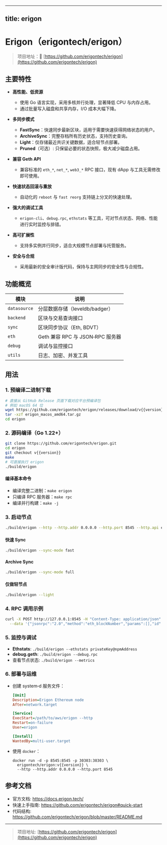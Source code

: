 
---
title: erigon
---


# Erigon（erigontech/erigon）

> 项目地址：🔗 [https://github.com/erigontech/erigon](https://github.com/erigontech/erigon)

## 主要特性

- **高性能、低资源**  
  - 使用 Go 语言实现，采用多核并行处理，显著降低 CPU 与内存占用。  
  - 通过批量写入磁盘和共享内存，I/O 成本大幅下降。

- **多同步模式**  
  - **FastSync**：快速同步最新区块，适用于需要快速获得网络状态的用户。  
  - **ArchiveSync**：完整存档所有历史状态，支持历史查询。  
  - **Light**：仅存储最近共识关键数据，适合轻节点部署。  
  - **Pruned**（可选）: 只保留必要的状态快照，极大减少磁盘占用。

- **兼容 Geth API**  
  - 兼容标准的 `eth_*`, `net_*`, `web3_*` RPC 接口，现有 dApp 与工具无需修改即可使用。

- **快速状态回滚与重放**  
  - 自动化的 `reboot` 与 `fast reorg` 支持链上分叉的快速处理。

- **强大的调试工具**  
  - `erigon-cli`、`debug.rpc`, `ethstats` 等工具，可对节点状态、网络、性能进行实时监控与排错。

- **高可扩展性**  
  - 支持多实例并行同步，适合大规模节点部署与托管服务。

- **安全与合规**  
  - 采用最新的安全审计版代码，保持与主网同步的安全性与合规性。

## 功能概览

| 模块 | 说明 |
|------|------|
| `datasource` | 分层数据存储（leveldb/badger） |
| `backend` | 区块与交易查询接口 |
| `sync` | 区块同步协议（Eth, BDVT） |
| `eth` | Geth 兼容 RPC 与 JSON‑RPC 服务器 |
| `debug` | 调试与监控接口 |
| `utils` | 日志、加密、并发工具 |

## 用法

### 1. 预编译二进制下载

```bash
# 直接从 GitHub Release 页面下载对应平台预编译包
# 例如 macOS 64 位
wget https://github.com/erigontech/erigon/releases/download/v{{version}}/erigon_macos_amd64.tar.gz
tar -xzf erigon_macos_amd64.tar.gz
cd erigon
```

### 2. 源码编译（Go 1.22+）

```bash
git clone https://github.com/erigontech/erigon.git
cd erigon
git checkout v{{version}}
make
# 可直接执行 erigon
./build/erigon
```

#### 编译基本命令

- 编译完整二进制：`make erigon`  
- 只编译 RPC 服务器：`make rpc`  
- 编译并行构建：`make -j`  

### 3. 启动节点

```bash
./build/erigon --http --http.addr 0.0.0.0 --http.port 8545 --http.api eth,net,web3,debug
```

#### 快速 Sync

```bash
./build/erigon --sync-mode fast
```

#### Archive Sync

```bash
./build/erigon --sync-mode full
```

#### 仅做轻节点

```bash
./build/erigon --light
```

### 4. RPC 调用示例

```bash
curl -X POST http://127.0.0.1:8545 -H "Content-Type: application/json" \
  --data '{"jsonrpc":"2.0","method":"eth_blockNumber","params":[],"id":1}'
```

### 5. 监控与调试

- **Ethstats**: `./build/erigon --ethstats privateKey@npmAddress`  
- **debug.geth**: `./build/erigon --debug.rpc`  
- 查看节点状态: `./build/erigon --metrics`

### 6. 部署与运维

- 创建 system‑d 服务文件：  
  ```ini
  [Unit]
  Description=Erigon Ethereum node
  After=network.target

  [Service]
  ExecStart=/path/to/aws/erigon --http
  Restart=on-failure
  User=erigon

  [Install]
  WantedBy=multi-user.target
  ```
- 使用 `docker`：  
  ```docker
  docker run -d -p 8545:8545 -p 30303:30303 \
    erigontech/erigon:v{{version}} \
    --http --http.addr 0.0.0.0 --http.port 8545
  ```

## 参考文档

- 官方文档: <https://docs.erigon.tech/>  
- 快速上手指南: <https://github.com/erigontech/erigon#quick-start>  
- 代码结构: <https://github.com/erigontech/erigon/blob/master/README.md>

---

> 项目地址: [https://github.com/erigontech/erigon](https://github.com/erigontech/erigon)
